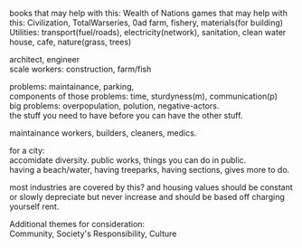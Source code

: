 books that may help with this: Wealth of Nations
games that may help with this: Civilization, TotalWarseries, 0ad
farm, fishery, materials(for building)
Utilities: transport(fuel/roads), electricity(network), sanitation, clean water
house, cafe, nature(grass, trees)

architect, engineer
<br/>scale workers: construction, farm/fish

problems: maintainance, parking, 
<br/>components of those problems: time, sturdyness(m), communication(p)
<br/>big problems: overpopulation, polution, negative-actors.
<br/>the stuff you need to have before you can have the other stuff.

maintainance workers, builders, cleaners, medics.


for a city:
<br/>accomidate diversity. public works, things you can do in public.
<br/>having a beach/water, having treeparks, having sections, gives more to do.

most industries are covered by this? and housing values should be constant or slowly depreciate but never increase and should be based off charging yourself rent.

Additional themes for consideration:
<br/>Community, Society's Responsibility, Culture
